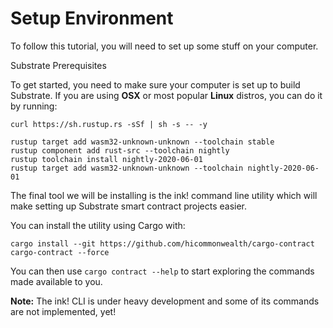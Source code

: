 # Setup Environment

To follow this tutorial, you will need to set up some stuff on your computer.   


Substrate Prerequisites

To get started, you need to make sure your computer is set up to build Substrate. If you are using **OSX** or most popular **Linux** distros, you can do it by running:

```text
curl https://sh.rustup.rs -sSf | sh -s -- -y
```

```text
rustup target add wasm32-unknown-unknown --toolchain stable
rustup component add rust-src --toolchain nightly
rustup toolchain install nightly-2020-06-01
rustup target add wasm32-unknown-unknown --toolchain nightly-2020-06-01
```

The final tool we will be installing is the ink! command line utility which will make setting up Substrate smart contract projects easier.

You can install the utility using Cargo with:

```text
cargo install --git https://github.com/hicommonwealth/cargo-contract cargo-contract --force
```

You can then use `cargo contract --help` to start exploring the commands made available to you.

**Note:** The ink! CLI is under heavy development and some of its commands are not implemented, yet!


